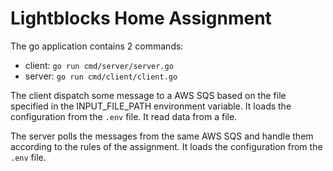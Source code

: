 # Lightblocks Home Assignment

The go application contains 2 commands:

- client: `go run cmd/server/server.go`
- server: `go run cmd/client/client.go`

The client dispatch some message to a AWS SQS based on the file specified in the INPUT_FILE_PATH environment variable.
It loads the configuration from the `.env` file.
It read data from a file.

The server polls the messages from the same AWS SQS and handle them according to the rules of the assignment.
It loads the configuration from the `.env` file.

